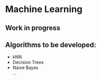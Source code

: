# Machine Learning

## Work in progress

## Algorithms to be developed:
- kNN  
- Decision Trees  
- Naive Bayes  
...
